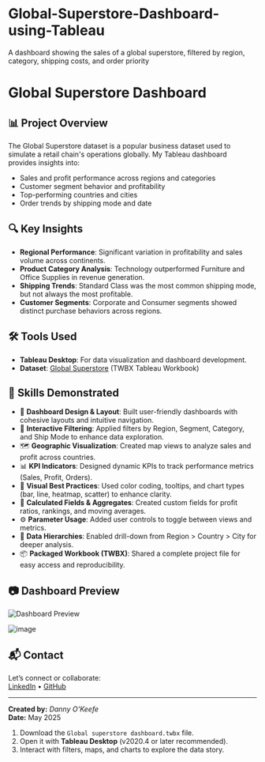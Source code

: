 # Global-Superstore-Dashboard-using-Tableau
A dashboard showing the sales of a global superstore, filtered by region, category, shipping costs, and order priority
# Global Superstore Dashboard

## 📊 Project Overview

The Global Superstore dataset is a popular business dataset used to simulate a retail chain's operations globally. My Tableau dashboard provides insights into:

- Sales and profit performance across regions and categories
- Customer segment behavior and profitability
- Top-performing countries and cities
- Order trends by shipping mode and date

## 🔍 Key Insights

- **Regional Performance**: Significant variation in profitability and sales volume across continents.
- **Product Category Analysis**: Technology outperformed Furniture and Office Supplies in revenue generation.
- **Shipping Trends**: Standard Class was the most common shipping mode, but not always the most profitable.
- **Customer Segments**: Corporate and Consumer segments showed distinct purchase behaviors across regions.

## 🛠 Tools Used

- **Tableau Desktop**: For data visualization and dashboard development.
- **Dataset**: [Global Superstore](./Global%20superstore%20dashboard.twbx) (TWBX Tableau Workbook)

## 🧠 Skills Demonstrated

- 📌 **Dashboard Design & Layout**: Built user-friendly dashboards with cohesive layouts and intuitive navigation.
- 🔎 **Interactive Filtering**: Applied filters by Region, Segment, Category, and Ship Mode to enhance data exploration.
- 🗺 **Geographic Visualization**: Created map views to analyze sales and profit across countries.
- 📊 **KPI Indicators**: Designed dynamic KPIs to track performance metrics (Sales, Profit, Orders).
- 🎨 **Visual Best Practices**: Used color coding, tooltips, and chart types (bar, line, heatmap, scatter) to enhance clarity.
- 🧮 **Calculated Fields & Aggregates**: Created custom fields for profit ratios, rankings, and moving averages.
- ⚙️ **Parameter Usage**: Added user controls to toggle between views and metrics.
- 🔄 **Data Hierarchies**: Enabled drill-down from Region > Country > City for deeper analysis.
- 📦 **Packaged Workbook (TWBX)**: Shared a complete project file for easy access and reproducibility.

## 📷 Dashboard Preview

![Dashboard Preview](#)  

![image](https://github.com/user-attachments/assets/45b3c2b1-ec43-428d-a92c-ebc111abf4b2)

## 📬 Contact

Let’s connect or collaborate:  
[LinkedIn](https://linkedin.com/in/dannyokeefedatatechnician) • [GitHub](https://github.com/dannyjokeefe)

---
**Created by:** *Danny O'Keefe*  
**Date:** May 2025

1. Download the `Global superstore dashboard.twbx` file.
2. Open it with **Tableau Desktop** (v2020.4 or later recommended).
3. Interact with filters, maps, and charts to explore the data story.

